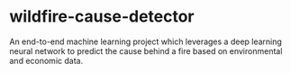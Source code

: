 # wildfire-cause-detector
An end-to-end machine learning project which leverages a deep learning neural network to predict the cause behind a fire based on environmental and economic data.
